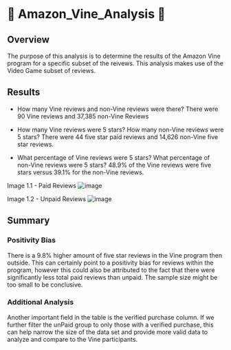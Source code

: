 # 🌿 Amazon_Vine_Analysis 🌿

## Overview
The purpose of this analysis is to determine the results of the Amazon Vine program for a specific subset of the reivews. This analysis makes use of the Video Game subset of reviews.

## Results
- How many Vine reviews and non-Vine reviews were there?
There were 90 Vine reviews and 37,385 non-Vine Reviews

- How many Vine reviews were 5 stars? How many non-Vine reviews were 5 stars?
There were 44 five star paid reviews and 14,626 non-Vine five star reviews.

- What percentage of Vine reviews were 5 stars? What percentage of non-Vine reviews were 5 stars?
48.9% of the Vine reviews were five stars versus 39.1% for the non-Vine reviews.

Image 1.1 - Paid Reviews
![image](https://user-images.githubusercontent.com/107961905/196832432-3cce522a-cb9c-4622-ba7a-de7405cbdeaa.png)

Image 1.2 - Unpaid Reviews
![image](https://user-images.githubusercontent.com/107961905/196832446-7bb82c83-9525-4460-94fd-7f6d400f0e57.png)


## Summary
### Positivity Bias
There is a 9.8% higher amount of five star reviews in the Vine program then outside. This can certainly point to a positivity bias for reviews within the program, however this could also be attributed to the fact that there were significantly less total paid reviews than unpaid. The sample size might be too small to be conclusive. 
### Additional Analysis
Another important field in the table is the verified purchase column. If we further filter the unPaid group to only those with a verified purchase, this can help narrow the size of the data set and provide more valid data to analyze and compare to the Vine participants.